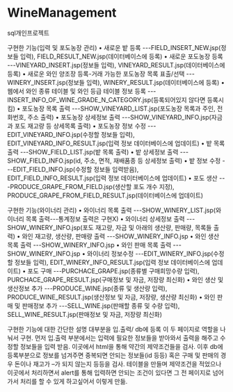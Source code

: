 # WineManagement
sql개인프로젝트

구현한 기능(입력 및 포도농장 관리)
• 새로운 밭 등록 ---FIELD_INSERT_NEW.jsp(정보들 입력), FIELD_RESULT_NEW.jsp(데이터베이스에 등록)
• 새로운 포도농장 등록 ---VINEYARD_INSERT.jsp(정보들 입력), VINEYARD_RESULT.jsp(데이터베이스에 등록)
• 새로운 와인 양조장 등록-거래 가능한 포도농장 목록 표출/선택 ---WINERY_INSERT.jsp(정보들 입력), WINERY_RESULT.jsp(데이터베이스에 등록)
• 웹에서 와인 종류 테이블 및 와인 등급 테이블 정보 등록 ---INSERT_INFO_OF_WINE_GRADE_N_CATEGORY.jsp(등록되어있지 않다면 등록시킴)
• 포도농장 목록 출력 ---SHOW_VINEYARD_LIST.jsp(포도농장 목록과 주인, 전화번호, 주소 출력)
• 포도농장 상세정보 출력 ---SHOW_VINEYARD_INFO.jsp(자금과 포도 재고량 등 상세목록 출력)
• 포도농장 정보 수정 ---EDIT_VINEYARD_INFO.jsp(수정할 정보들 입력), EDIT_VINEYARD_INFO_RESULT.jsp(입력 정보 데이터베이스에 업데이트)
• 밭 목록 출력 ---SHOW_FIELD_LIST.jsp(밭 목록 출력)
• 밭 상세정보 출력 ---SHOW_FIELD_INFO.jsp(id, 주소, 면적, 재배품종 등 상세정보 출력)
• 밭 정보 수정 ---EDIT_FIELD_INFO.jsp(수정할 정보들 입력받음), EDIT_FIELD_INFO_RESULT.jsp(입력 정보 데이터베이스에 업데이트)
• 포도 생산 ---PRODUCE_GRAPE_FROM_FIELD.jsp(생산할 포도 개수 지정), PRODUCE_GRAPE_FROM_FIELD_RESULT.jsp(데이터베이스에
업데이트)

구현한 기능(와이너리 관리)
• 와이너리 목록 출력 ---SHOW_WINERY_LIST.jsp(와이너리 목록 출력---통계정보 출력은 구현X)
• 와이너리 상세정보 출력 ---SHOW_WINERY_INFO.jsp(포도 재고량, 자금 및 아래의 생산량, 판매량, 목록들 출력)
• 와인 재고량, 생산량, 판매량 출력 ---SHOW_WINERY_INFO.jsp
• 와인 생산 목록 출력 ---SHOW_WINERY_INFO.jsp
• 와인 판매 목록 출력 ---SHOW_WINERY_INFO.jsp
• 와이너리 정보수정 ---EDIT_WINERY_INFO.jsp(수정할 정보들 입력), EDIT_WINERY_INFO_RESULT.jsp(입력 정보 데이터베이스에 업데이트)
• 포도 구매 ---PURCHACE_GRAPE.jsp(종류별 구매희망수량 입력), PURCHACE_GRAPE_RESULT.jsp(구매정보 및 자금, 저장량 최신화)
• 와인 생산 및 생산정보 추가 ---PRODUCE_WINE.jsp(종류 및 생산량 입력), PRODUCE_WINE_RESULT.jsp(생산정보 및 자금, 저장량, 생산량
최신화)
• 와인 판매 및 판매정보 추가 ---SELL_WINE.jsp(판매할 종류 및 수량 입력), SELL_WINE_RESULT.jsp(판매정보 및 자금, 저장량 최신화)

구현한 기능에 대한 간단한 설명
대부분을 입.출력/ db에 등록 이 두 페이지로 역할을 나눠서 구현.
먼저 입.출력 부분에서는 입력에 필요한 정보들을 받아와서 출력을 해주고 수정할 정보들을 입력 받음. 이곳에서 html을 통해 약간의 제약조건들을 검사.
이후 db에 등록부분으로 정보를 넘겨주면 중복되면 안되는 정보들(id 등등) 혹은 구매 및 판매의 경우 돈이나 재고가 –가 되지 않는지 등등을 검사.
테이블을 만들며 제약조건을 적었으나 이곳에서 처리하면서 alert를 통해 입력하면 안되는 조건이 있다면 그 전 페이지로 넘어가서 처리를 할 수 있게 하고싶어서 이렇게 만듦.


